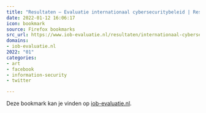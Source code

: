 ```yaml
---
title: "Resultaten — Evaluatie internationaal cybersecuritybeleid | Resultaten | Directie Internationaal Ond..."
date: 2022-01-12 16:06:17
icon: bookmark
source: Firefox bookmarks
src_url: https://www.iob-evaluatie.nl/resultaten/internationaal-cybersecuritybeleid
domains:
- iob-evaluatie.nl
2022: "01"
categories:
- art
- facebook
- information-security
- twitter

---
```

Deze bookmark kan je vinden op [iob-evaluatie.nl](https://www.iob-evaluatie.nl/resultaten/internationaal-cybersecuritybeleid).

